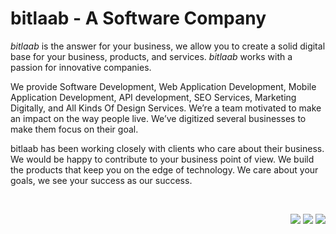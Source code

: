 <!-- [![Neyaz Nafiz's github activity graph](https://github-readme-activity-graph.vercel.app/graph?username=bitlaab&theme=react-dark&bg_color=dark&color=777777&line=5194f0&point=5194f0&hide_border=true)](https://github.com/ashutosh00710/github-readme-activity-graph) -->

<!-- <img src="https://github-readme-stats.vercel.app/api?username=bitlaab&show_icons=true&theme=graywhite&line_height=38" width="420" align="right"> -->

 <div align="left">

# bitlaab - A Software Company

_bitlaab_ is the answer for your business, we allow you to create a solid digital base for your business, products, and services. _bitlaab_ works with a passion for innovative companies.

We provide Software Development, Web Application Development, Mobile Application Development, API development, SEO Services, Marketing Digitally, and All Kinds Of Design Services. We’re a team motivated to make an impact on the way people live. We’ve digitized several businesses to make them focus on their goal.

bitlaab has been working closely with clients who care about their business. We would be happy to contribute to your business point of view. We build the products that keep you on the edge of technology. We care about your goals, we see your success as our success.

</div>

</br>

<div align="right">
 
<a href="https://bitlaab.com/" target="_blank"><img src="https://img.shields.io/badge/www.bitlaab.com-white?style=for-the-badge&logoColor=000000"></a> 
<a href="https://www.linkedin.com/company/bitlaab" target="_blank"><img src="https://img.shields.io/badge/LinkedIn-0077B5?style=for-the-badge&logo=linkedin&logoColor=white"></a>
<a href="https://www.facebook.com/bitlaab" target="_blank"><img src="https://img.shields.io/badge/Facebook-1877F2?style=for-the-badge&logo=facebook&logoColor=white"></a>

</div>


<!-- ![Stack]("https://github-readme-streak-stats.herokuapp.com/?user=neyaznafiz&theme=graywhite") -->
